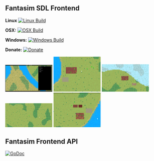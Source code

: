 ## Fantasim SDL Frontend

**Linux** [![Linux Build](https://build.snapcraft.io/badge/andreas-jonsson/fantasim-pub.svg)](https://build.snapcraft.io/user/andreas-jonsson/fantasim-pub)

**OSX:** [![OSX Build](https://travis-ci.org/andreas-jonsson/fantasim-pub.svg?branch=master)](https://travis-ci.org/andreas-jonsson/fantasim-pub)

**Windows:** [![Windows Build](https://ci.appveyor.com/api/projects/status/6j506u0w1quelt0g?svg=true)](https://ci.appveyor.com/project/andreas-jonsson/fantasim-pub)

**Donate:** [![Donate](https://img.shields.io/badge/donate-itch.io-red.svg)](https://phix.itch.io/fantasim/purchase)

<img src="https://raw.githubusercontent.com/andreas-jonsson/fantasim-pub/master/assets/screenshots/screen0.png" width="150"> <img src="https://raw.githubusercontent.com/andreas-jonsson/fantasim-pub/master/assets/screenshots/screen1.gif" width="150"> <img src="https://raw.githubusercontent.com/andreas-jonsson/fantasim-pub/master/assets/screenshots/screen2.gif" width="150"> <img src="https://raw.githubusercontent.com/andreas-jonsson/fantasim-pub/master/assets/screenshots/screen3.gif" width="150"> <img src="https://raw.githubusercontent.com/andreas-jonsson/fantasim-pub/master/assets/screenshots/screen4.gif" width="150">

## Fantasim Frontend API

[![GoDoc](https://img.shields.io/badge/doc-GoDoc-blue.svg)](https://godoc.org/github.com/andreas-jonsson/fantasim-pub/api)
